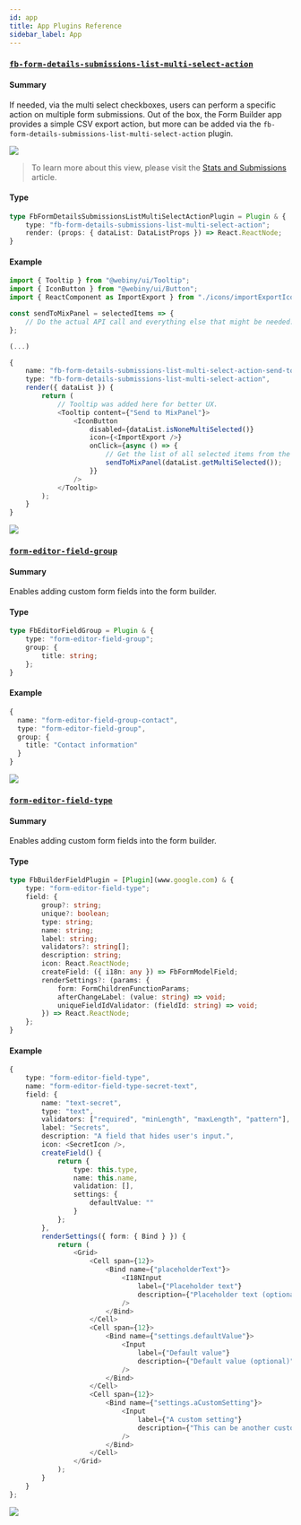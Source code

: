 ```yaml
---
id: app
title: App Plugins Reference
sidebar_label: App
---
```


### [`fb-form-details-submissions-list-multi-select-action`](/docs/webiny-apps/form-builder/development/plugins-reference/app#fb-form-details-submissions-list-multi-select-action)

#### Summary

If needed, via the multi select checkboxes, users can perform a specific action on multiple form submissions. Out of the box, the Form Builder app provides a simple CSV export action, but more can be added via the `fb-form-details-submissions-list-multi-select-action` plugin.

![](/img/webiny-apps/form-builder/development/plugins-reference/fb-form-details-submissions-list-multi-select-action/example-submissions-list.png)

> To learn more about this view, please visit the [Stats and Submissions](/docs/webiny-apps/form-builder/form-stats) article.

#### Type

```ts
type FbFormDetailsSubmissionsListMultiSelectActionPlugin = Plugin & {
    type: "fb-form-details-submissions-list-multi-select-action";
    render: (props: { dataList: DataListProps }) => React.ReactNode;
}
```

#### Example

```ts
import { Tooltip } from "@webiny/ui/Tooltip";
import { IconButton } from "@webiny/ui/Button";
import { ReactComponent as ImportExport } from "./icons/importExportIcon.svg";

const sendToMixPanel = selectedItems => {
    // Do the actual API call and everything else that might be needed.
};

(...)

{
    name: "fb-form-details-submissions-list-multi-select-action-send-to-mix-panel",
    type: "fb-form-details-submissions-list-multi-select-action",
    render({ dataList }) {
        return (
            // Tooltip was added here for better UX.
            <Tooltip content={"Send to MixPanel"}>
                <IconButton
                    disabled={dataList.isNoneMultiSelected()}
                    icon={<ImportExport />}
                    onClick={async () => {
                        // Get the list of all selected items from the "dataList" object.
                        sendToMixPanel(dataList.getMultiSelected());
                    }}
                />
            </Tooltip>
        );
    }
}
```

![](/img/webiny-apps/form-builder/development/plugins-reference/fb-form-details-submissions-list-multi-select-action/example-results.png)


### [`form-editor-field-group`](/docs/webiny-apps/form-builder/development/plugins-reference/app#form-editor-field-group)

#### Summary

Enables adding custom form fields into the form builder.

#### Type

```ts
type FbEditorFieldGroup = Plugin & {
    type: "form-editor-field-group";
    group: {
        title: string;
    };
}
```

#### Example

```ts
{
  name: "form-editor-field-group-contact",
  type: "form-editor-field-group",
  group: {
    title: "Contact information"
  }
}
```

![](/img/webiny-apps/form-builder/development/form-field-groups/contact-details-group.png)


### [`form-editor-field-type`](/docs/webiny-apps/form-builder/development/plugins-reference/app#form-editor-field-type)

#### Summary

Enables adding custom form fields into the form builder.

#### Type

```ts
type FbBuilderFieldPlugin = [Plugin](www.google.com) & {
    type: "form-editor-field-type";
    field: {
        group?: string;
        unique?: boolean;
        type: string;
        name: string;
        label: string;
        validators?: string[];
        description: string;
        icon: React.ReactNode;
        createField: ({ i18n: any }) => FbFormModelField;
        renderSettings?: (params: {
            form: FormChildrenFunctionParams;
            afterChangeLabel: (value: string) => void;
            uniqueFieldIdValidator: (fieldId: string) => void;
        }) => React.ReactNode;
    };
}
```

#### Example

```ts
{
    type: "form-editor-field-type",
    name: "form-editor-field-type-secret-text",
    field: {
        name: "text-secret",
        type: "text",
        validators: ["required", "minLength", "maxLength", "pattern"],
        label: "Secrets",
        description: "A field that hides user's input.",
        icon: <SecretIcon />,
        createField() {
            return {
                type: this.type,
                name: this.name,
                validation: [],
                settings: {
                    defaultValue: ""
                }
            };
        },
        renderSettings({ form: { Bind } }) {
            return (
                <Grid>
                    <Cell span={12}>
                        <Bind name={"placeholderText"}>
                            <I18NInput
                                label={"Placeholder text"}
                                description={"Placeholder text (optional)"}
                            />
                        </Bind>
                    </Cell>
                    <Cell span={12}>
                        <Bind name={"settings.defaultValue"}>
                            <Input
                                label={"Default value"}
                                description={"Default value (optional)"}
                            />
                        </Bind>
                    </Cell>
                    <Cell span={12}>
                        <Bind name={"settings.aCustomSetting"}>
                            <Input
                                label={"A custom setting"}
                                description={"This can be another custom setting needed for the input."}
                            />
                        </Bind>
                    </Cell>
                </Grid>
            );
        }
    }
};
```

![](/img/webiny-apps/form-builder/development/form-fields/form-field-registered.png)

